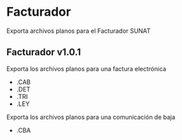 # Facturador
Exporta archivos planos para el Facturador SUNAT

Facturador v1.0.1
------------------

Exporta los archivos planos para una factura electrónica
* .CAB
* .DET
* .TRI
* .LEY

Exporta los archivos planos para una comunicación de baja
* .CBA
